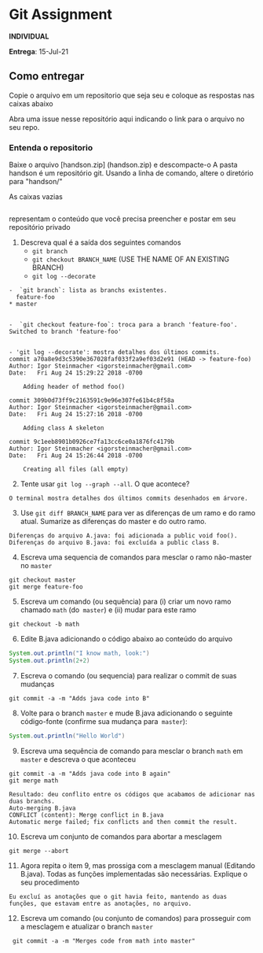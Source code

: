 # Git Assignment

**INDIVIDUAL**

**Entrega**: 15-Jul-21

## Como entregar
Copie o arquivo em um repositorio que seja seu e coloque as respostas nas caixas abaixo

Abra uma issue nesse repositório aqui indicando o link para o arquivo no seu repo.

### Entenda o repositorio
Baixe o arquivo [handson.zip] (handson.zip) e descompacte-o
A pasta handson é um repositório git. Usando a linha de comando, altere o diretório para "handson/"

As caixas vazias
```

```
representam o conteúdo que você precisa preencher e postar em seu repositório privado

1. Descreva qual é a saída dos seguintes comandos
    -  `git branch` 
    -  `git checkout BRANCH_NAME` (USE THE NAME OF AN EXISTING BRANCH)
    -  `git log --decorate`

```
-  `git branch`: lista as branchs existentes.
  feature-foo
* master


-  `git checkout feature-foo`: troca para a branch 'feature-foo'.
Switched to branch 'feature-foo'


- 'git log --decorate': mostra detalhes dos últimos commits.
commit a70a8e9d3c5390e367028faf033f2a9ef03d2e91 (HEAD -> feature-foo)
Author: Igor Steinmacher <igorsteinmacher@gmail.com>
Date:   Fri Aug 24 15:29:22 2018 -0700

    Adding header of method foo()

commit 309b0d73ff9c2163591c9e96e307fe61b4c8f58a
Author: Igor Steinmacher <igorsteinmacher@gmail.com>
Date:   Fri Aug 24 15:27:16 2018 -0700

    Adding class A skeleton

commit 9c1eeb8901b0926ce7fa13cc6ce0a1876fc4179b
Author: Igor Steinmacher <igorsteinmacher@gmail.com>
Date:   Fri Aug 24 15:26:44 2018 -0700

    Creating all files (all empty)
```

2. Tente usar `git log --graph --all`. O que acontece?
```
O terminal mostra detalhes dos últimos commits desenhados em árvore.

```

3. Use `git diff BRANCH_NAME`  para ver as diferenças de um ramo e do ramo atual.
   Sumarize as diferenças do master e do outro ramo.

```
Diferenças do arquivo A.java: foi adicionada a public void foo().
Diferenças do arquivo B.java: foi excluída a public class B.
```

4. Escreva uma sequencia de comandos para mesclar o ramo não-master no `master`

```
git checkout master
git merge feature-foo
```


5. Escreva um comando (ou sequência) para (i) criar um novo ramo chamado `math` (do` master`) e (ii) mudar para este ramo

```
git checkout -b math
```
   
6. Edite B.java adicionando o código abaixo ao conteúdo do arquivo
```java
System.out.println("I know math, look:")
System.out.println(2+2)
```

7. Escreva o comando (ou sequencia) para realizar o commit de suas mudanças
```
git commit -a -m "Adds java code into B"

```

8. Volte para o branch `master` e mude B.java adicionando o seguinte código-fonte (confirme sua mudança para` master`):
```java
System.out.println("Hello World")
```

9. Escreva uma sequência de comando para mesclar o branch `math` em` master` e descreva o que aconteceu
```
git commit -a -m "Adds java code into B again"
git merge math

Resultado: deu conflito entre os códigos que acabamos de adicionar nas duas branchs.
Auto-merging B.java
CONFLICT (content): Merge conflict in B.java
Automatic merge failed; fix conflicts and then commit the result.
```
   
10. Escreva um conjunto de comandos para abortar a mesclagem
```
git merge --abort
```
   
11. Agora repita o item 9, mas prossiga com a mesclagem manual (Editando B.java). Todas as funções implementadas são necessárias. Explique o seu procedimento
```
Eu excluí as anotações que o git havia feito, mantendo as duas funções, que estavam entre as anotações, no arquivo.

```

12. Escreva um comando (ou conjunto de comandos) para prosseguir com a mesclagem e atualizar o branch `master`
```
 git commit -a -m "Merges code from math into master"
```



